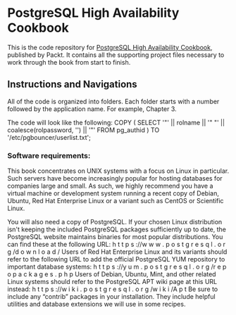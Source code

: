 # PostgreSQL High Availability Cookbook
This is the code repository for [PostgreSQL High Availability Cookbook](https://www.packtpub.com/big-data-and-business-intelligence/postgresql-high-availability-cookbook-second-edition?utm_source=github&utm_medium=repository&utm_content=9781787125537), published by Packt. It contains all the supporting project files necessary to work through the book from start to finish.
## Instructions and Navigations
All of the code is organized into folders. Each folder starts with a number followed by the application name. For example, Chapter 3.


The code will look like the following:
            COPY (
                  SELECT '"' || rolname || '" "' ||
                  coalesce(rolpassword, '') || '"'
                    FROM pg_authid
            )
            TO '/etc/pgbouncer/userlist.txt';

### Software requirements:
This book concentrates on UNIX systems with a focus on Linux in particular. Such servers
have become increasingly popular for hosting databases for companies large and small. As
such, we highly recommend you have a virtual machine or development system running a
recent copy of Debian, Ubuntu, Red Hat Enterprise Linux or a variant such as CentOS or
Scientific Linux.

You will also need a copy of PostgreSQL. If your chosen Linux distribution isn't keeping the
included PostgreSQL packages sufficiently up to date, the PostgreSQL website maintains
binaries for most popular distributions. You can find these at the following URL:
h t t p s ://w w w . p o s t g r e s q l . o r g /d o w n l o a d /
Users of Red Hat Enterprise Linux and its variants should refer to the following URL to add
the official PostgreSQL YUM repository to important database systems:
h t t p s ://y u m . p o s t g r e s q l . o r g /r e p o p a c k a g e s . p h p
Users of Debian, Ubuntu, Mint, and other related Linux systems should refer to the
PostgreSQL APT wiki page at this URL instead:
h t t p s ://w i k i . p o s t g r e s q l . o r g /w i k i /A p t
Be sure to include any “contrib” packages in your installation. They include helpful utilities
and database extensions we will use in some recipes.
